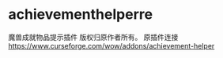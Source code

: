 # achievementhelperre
魔兽成就物品提示插件
版权归原作者所有。
原插件连接 https://www.curseforge.com/wow/addons/achievement-helper
